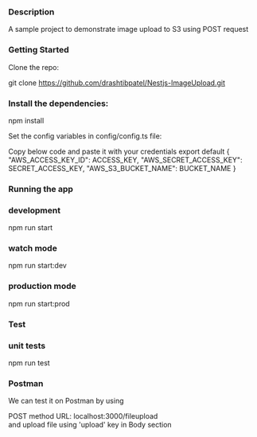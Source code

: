 ### Description

A sample project to demonstrate image upload to S3 using POST request

### Getting Started

Clone the repo:

git clone https://github.com/drashtibpatel/Nestjs-ImageUpload.git


### Install the dependencies:

npm install


Set the config variables in config/config.ts file:

Copy below code and paste it with your credentials
export default {
    "AWS_ACCESS_KEY_ID": ACCESS_KEY,
    "AWS_SECRET_ACCESS_KEY": SECRET_ACCESS_KEY,
    "AWS_S3_BUCKET_NAME": BUCKET_NAME
}



### Running the app
### development
npm run start

### watch mode

npm run start:dev

### production mode
npm run start:prod


### Test
### unit tests
npm run test


### Postman
We can test it on Postman by using

POST method
URL: localhost:3000/fileupload  
and upload file using 'upload' key in Body section
